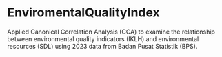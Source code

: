 # EnviromentalQualityIndex
Applied Canonical Correlation Analysis (CCA) to examine the relationship between environmental quality indicators (IKLH) and environmental resources (SDL) using 2023 data from Badan Pusat Statistik (BPS).
